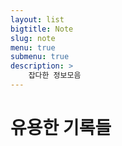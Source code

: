 ```yaml
---
layout: list
bigtitle: Note
slug: note
menu: true
submenu: true
description: >
    잡다한 정보모음
---
```


# 유용한 기록들
